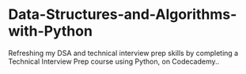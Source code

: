 # Data-Structures-and-Algorithms-with-Python
Refreshing my DSA and technical interview prep skills by completing a Technical Interview Prep course using Python, on Codecademy..
